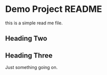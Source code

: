 # Demo Project README

this is a simple read me file.

## Heading Two
## Heading Three

Just something going on.
